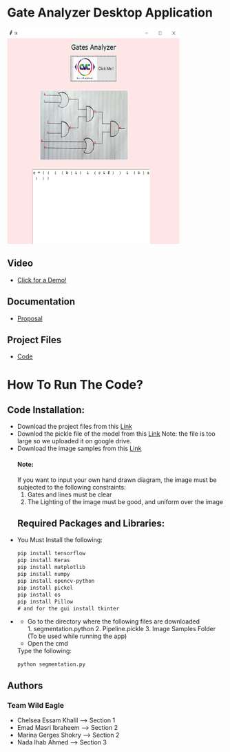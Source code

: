 <h1>Gate Analyzer Desktop Application</h1>


<img src = "https://github.com/NadaIhabAhmed/Image-Processing-/blob/master/Cover_Photo/Cover.png" width="400" height="500">


<h2>Video</h2>
<ul>
	<li>
		<a href = "https://youtu.be/f1s3bO3QfA4">Click for a Demo!</a>
	</li>
</ul>

<h2>Documentation</h2>
<ul>
	<li>
		<a href = "https://github.com/NadaIhabAhmed/Image-Processing-/tree/master/Proposal">Proposal</a>
	</li>
</ul>

<h2>Project Files</h2>
<ul>
	<li>
	<a href = "https://github.com/NadaIhabAhmed/Image-Processing-/tree/master/Final%20Code">Code</a>
	</li>
</ul>


<h1>How To Run The Code?</h1>

<h2>Code Installation: </h2>
<ul>
	
<li>
Download the project files from this <a href = "https://github.com/NadaIhabAhmed/Image-Processing-/tree/master/Final%20Code">Link</a>
</li>
<li>
Downlod the pickle file of the model from this <a href = "https://drive.google.com/open?id=1M4X7ccsQCNciqAJ3SCGIDHtZLsvJEni6">Link</a>
Note: the file is too large so we uploaded it on google drive.
</li>
<li>
Download the image samples from this <a href = "https://github.com/NadaIhabAhmed/Image-Processing-/tree/master/Image%20Samples">Link</a>

<h4>Note:</h4> 
If you want to input your own hand drawn diagram,
the image must be subjected to the following constraints:
<ol>
<li>Gates and lines must be clear</li>
<li>The Lighting of the image must be good, and uniform over the image</li>
</ol>



</li>
	
<h2>Required Packages and Libraries: </h2>
<li>
You Must Install the following:  
<pre><code>pip install tensorflow
pip install Keras
pip install matplotlib
pip install numpy
pip install opencv-python
pip install pickel
pip install os
pip install Pillow
# and for the gui install tkinter
</code></pre>
</li>
<li>
<ul>
<li>Go to the directory where the following files are downloaded</li>
1. segmentation.python
2. Pipeline.pickle
3. Image Samples Folder (To be used while running the app)
<li>Open the cmd</li>
</ul>
Type the following:
<pre><code>python segmentation.py
</code></pre>
</li>	
</ul>
<h2>Authors</h2> 
<h3>Team Wild Eagle</h3> 
<ul>
<li>
	Chelsea Essam Khalil   --> Section 1
</li>
<li>
	Emad Masri Ibraheem    --> Section 2 
</li>
<li>
	Marina Gerges Shokry   --> Section 2
</li>
<li>
	Nada Ihab Ahmed        --> Section 3
</li>
</ul>
